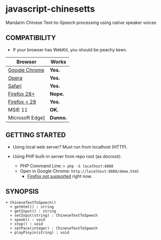 javascript-chinesetts
=====================

Mandarin Chinese Text-to-Speech processing using native speaker voices

## COMPATIBILITY ##

+ If your browser has WebKit, you should be peachy keen.

|  **Browser** | **Works** |
|  ------- | ------- |
|  [Google Chrome](https://www.google.com/chrome/) | **Yes.** |
|  [Opera](www.opera.com/) | **Yes.** |
|  [Safari](https://www.apple.com/safari/) | **Yes.** |
|  [Firefox 28+](https://www.mozilla.org/en-US/firefox/new/) | **Nope.** |
|  [Firefox < 28](http://ftp.mozilla.org/pub/mozilla.org/firefox/releases/27.0.1/) | **Yes.** |
|  MSIE 11 | **OK.** |
|  Microsoft Edge] | **Dunno.** |

## GETTING STARTED ##

+ Using local web server? Must run from localhost (HTTP).

+ Using PHP built-in server from repo root (as docroot):
  + PHP Command Line: `> php -S localhost:8888`
  + Open in Google Chrome: `http://localhost:8888/demo.html`
    + [Firefox not supported](https://github.com/pffy/javascript-chinesetts/issues/2) right now.

## SYNOPSIS ##

```
+ ChineseTextToSpeech()
  + getHtml() : string
  + getInput() : string
  + setInput(string) : ChineseTextToSpeech
  + speak() : void
  + stop() : void
  + setPace(integer) : ChineseTextToSpeech
  + playPinyin(string) : void

```